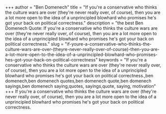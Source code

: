 +++
author = "Ben Domenech"
title = "If you're a conservative who thinks the culture wars are over (they're never really over, of course), then you are a lot more open to the idea of a unprincipled blowhard who promises he's got your back on political correctness."
description = "the best Ben Domenech Quote: If you're a conservative who thinks the culture wars are over (they're never really over, of course), then you are a lot more open to the idea of a unprincipled blowhard who promises he's got your back on political correctness."
slug = "if-youre-a-conservative-who-thinks-the-culture-wars-are-over-(theyre-never-really-over-of-course)-then-you-are-a-lot-more-open-to-the-idea-of-a-unprincipled-blowhard-who-promises-hes-got-your-back-on-political-correctness"
keywords = "If you're a conservative who thinks the culture wars are over (they're never really over, of course), then you are a lot more open to the idea of a unprincipled blowhard who promises he's got your back on political correctness.,ben domenech,ben domenech quotes,ben domenech quote,ben domenech sayings,ben domenech saying,quotes, sayings,quote, saying, motivation"
+++
If you're a conservative who thinks the culture wars are over (they're never really over, of course), then you are a lot more open to the idea of a unprincipled blowhard who promises he's got your back on political correctness.
